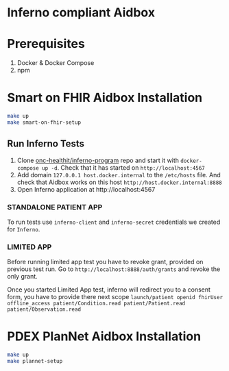 # Inferno compliant Aidbox

# Prerequisites

1. Docker & Docker Compose
2. npm

# Smart on FHIR Aidbox Installation

``` sh
make up
make smart-on-fhir-setup
```

## Run Inferno Tests

1. Clone [onc-healthit/inferno-program](https://github.com/onc-healthit/inferno-program) repo and start it with `docker-compose up -d`. Check that it has started on `http://localhost:4567`
2. Add domain `127.0.0.1 host.docker.internal` to the `/etc/hosts` file. And check that Aidbox works on this host `http://host.docker.internal:8888`
6. Open Inferno application at http://localhost:4567

### STANDALONE PATIENT APP

To run tests use `inferno-client` and `inferno-secret` credentials we created for `Inferno`.

### LIMITED APP

Before running limited app test you have to revoke grant, provided on previous test run. Go to `http://localhost:8888/auth/grants` and revoke the only grant.

Once you started Limited App test, inferno will redirect you to a consent form, you have to provide there next scope `launch/patient openid fhirUser offline_access patient/Condition.read patient/Patient.read patient/Observation.read`


# PDEX PlanNet Aidbox Installation

``` sh
make up
make plannet-setup
```

